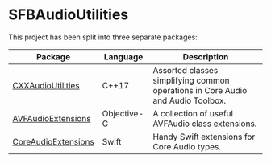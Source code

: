 # SFBAudioUtilities

This project has been split into three separate packages:

| Package | Language | Description |
| --- | --- | --- |
| [CXXAudioUtilities](https://github.com/sbooth/CXXAudioUtilities) | C++17 | Assorted classes simplifying common operations in Core Audio and Audio Toolbox. |
| [AVFAudioExtensions](https://github.com/sbooth/AVFAudioExtensions) | Objective-C | A collection of useful AVFAudio class extensions. |
| [CoreAudioExtensions](https://github.com/sbooth/CoreAudioExtensions) | Swift | Handy Swift extensions for Core Audio types. |
